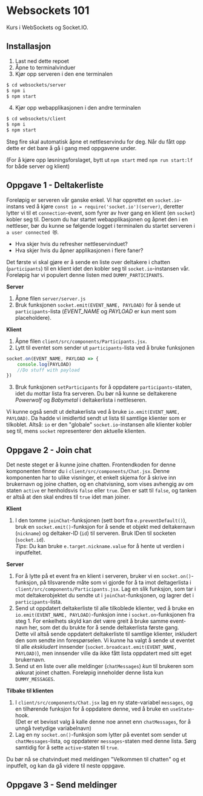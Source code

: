 # Websockets 101

Kurs i WebSockets og Socket.IO.

## Installasjon

1. Last ned dette repoet
2. Åpne to terminalvinduer
3. Kjør opp serveren i den ene terminalen
```bash
$ cd websockets/server
$ npm i
$ npm start
```
4. Kjør opp webapplikasjonen i den andre terminalen
```bash
$ cd websockets/client
$ npm i
$ npm start
```

Steg fire skal automatisk åpne et nettleservindu for deg. Når du fått opp dette er det bare å gå i gang med oppgavene under.

(For å kjøre opp løsningsforslaget, bytt ut `npm start` med `npm run start:lf` for både server og klient)

## Oppgave 1 - Deltakerliste

Foreløpig er serveren vår ganske enkel. Vi har opprettet en `socket.io`-instans ved å kjøre `const io = require('socket.io')(server)`, deretter lytter vi til et `connection`-event, som fyrer av hver gang en klient (en `socket`) kobler seg til. Dersom du har startet webapplikasjonen og åpnet den i en nettleser, bør du kunne se følgende logget i terminalen du startet serveren i `a user connected 😻`.
- Hva skjer hvis du refresher nettleservinduet?
- Hva skjer hvis du åpner applikasjonen i flere faner?

Det første vi skal gjøre er å sende en liste over deltakere i chatten (`participants`) til en klient idet den kobler seg til `socket.io`-instansen vår. Foreløpig har vi populert denne listen med `DUMMY_PARTICIPANTS`.

**Server**
1. Åpne filen `server/server.js`
2. Bruk funksjonen `socket.emit(EVENT_NAME, PAYLOAD)` for å sende ut `participants`-lista (_EVENT_NAME_ og _PAYLOAD_ er kun ment som placeholdere).

**Klient**
1. Åpne filen `client/src/components/Participants.jsx`.
2. Lytt til eventet som sender ut `participants`-lista ved å bruke funksjonen 
```js
socket.on(EVENT_NAME, PAYLOAD => {
    console.log(PAYLOAD)
    //Do stuff with payload
})
```
3. Bruk funksjonen `setParticipants` for å oppdatere `participants`-staten, idet du mottar lista fra serveren. Du bør nå kunne se deltakerene _Powerwolf_ og _Babymetal_ i deltakerlista i nettleseren.

Vi kunne også sendt ut deltakerlista ved å bruke `io.emit(EVENT_NAME, PAYLOAD)`. Da hadde vi imidlertid sendt ut lista til samtlige klienter som er tilkoblet. Altså: `io` er den "globale" `socket.io`-instansen alle klienter kobler seg til, mens `socket` representerer den aktuelle klienten. 

## Oppgave 2 - Join chat

Det neste steget er å kunne joine chatten. Frontendkoden for denne komponenten finner du i `client/src/components/Chat.jsx`. Denne komponenten har to ulike visninger, et enkelt skjema for å skrive inn brukernavn og joine chatten, og en chatvisning, som vises avhengig av om staten `active` er henholdsvis `false` eller `true`. Den er satt til `false`, og tanken er altså at den skal endres til `true` idet man joiner.

**Klient**
1. I den tomme `joinChat`-funksjonen (sett bort fra `e.preventDefault()`), bruk en `socket.emit()`-funksjon for å sende et objekt med deltakernavn (`nickname`) og deltaker-ID (`id`) til serveren. Bruk IDen til socketen (`socket.id`).   
_Tips_: Du kan bruke `e.target.nickname.value` for å hente ut verdien i inputfeltet. 

**Server**
1. For å lytte på et event fra en klient i serveren, bruker vi en `socket.on()`-funksjon, på tilsvarende måte som vi gjorde for å ta imot deltagerlista i `client/src/components/Participants.jsx`. Lag en slik funksjon, som tar i mot deltakerobjektet du sendte ut i `joinChat`-funksjonen, og lagrer det i `participants`-lista.
2. Send ut oppdatert deltakerliste til alle tilkoblede klienter, ved å bruke en `io.emit(EVENT_NAME, PAYLOAD)`-funksjon inne i `socket.on`-funksjonen fra steg 1. For enkelhets skyld kan det være greit å bruke samme event-navn her, som det du brukte for å sende deltakerlista første gang.  
Dette vil altså sende oppdatert deltakerliste til samtlige klienter, inkludert den som sendte inn forespørselen. Vi kunne ha valgt å sende ut eventet til alle _ekskludert_ innsender (`socket.broadcast.emit(EVENT_NAME, PAYLOAD)`), men innsender ville da ikke fått lista oppdatert med sitt eget brukernavn.
3. Send ut en liste over alle meldinger (`chatMessages`) _kun_ til brukeren som akkurat joinet chatten. Foreløpig inneholder denne lista kun `DUMMY_MESSAGES`.

**Tilbake til klienten**
1. I `client/src/components/Chat.jsx` lag en ny state-variabel `messages`, og en tilhørende funksjon for å oppdatere denne, ved å bruke en `useState`-hook.  
(Det er et bevisst valg å kalle denne noe annet enn `chatMessages`, for å unngå tvetydige variabelnavn)
2. Lag en ny `socket.on()`-funksjon som lytter på eventet som sender ut `chatMessages`-lista, og oppdaterer `messages`-staten med denne lista. Sørg samtidig for å sette `active`-staten til `true`.

Du bør nå se chatvinduet med meldingen "Velkommen til chatten" og et inputfelt, og kan da gå videre til neste oppgave.

## Oppgave 3 - Send meldinger

